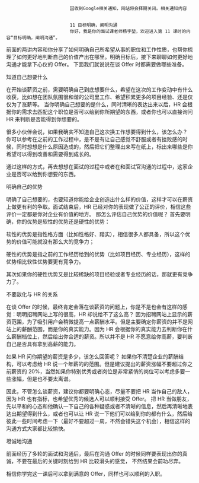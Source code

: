 
                            
                            因收到Google相关通知，网站将会择期关闭。相关通知内容
                            
                            
                            11 目标明确，阐明沟通
                            你好，我是你的面试课老师杨宇堃，欢迎进入第 11 课时的内容“目标明确，阐明沟通”。
前面的两讲内容和你分享了如何明确自己所希望从事的职位和工作性质，也帮你梳理了如何更好地判断自己的价值产出在哪里。明确目标后，接下来聊聊如何更好地沟通才能拿下心仪的 Offer。
下面我们就说说在谈 Offer 时都需要做哪些准备。

知道自己想要什么

在开始谈薪资之前，需要明确自己到底想要什么，希望在这次的工作变动中有什么收获，比如想在团队氛围很和谐的公司里工作、希望积累更多的项目经验、还是仅仅为了涨薪等。
当你明确自己想要的是什么，同时清晰的表达出来以后，HR 会根据你的需求去匹配这个职位是否可以给到你所期望的东西，或者你也可以直接询问 HR 来判断是否能得到你想要的。

很多小伙伴会说，如果我确实不知道自己这次换工作想要得到什么，该怎么办？
你可以参考在之前的工作过程中，是不是有让自己感觉不舒服或者有挫败感的时候，同时想想是什么原因造成的，然后把它们整理出来写在纸上，标出来哪些是你希望可以得到改善和需要得到成长的。

通过这样的方式，再去想想在面试的过程中或者在和面试官沟通的过程中，这家企业是否可以给到你想要的东西。

明确自己的优势

明确了自己想要的，也要知道你能给企业创造出什么样的价值，这样才可以在薪资上做更有利的争取。面试结束后，HR 已经对你的表现做了公正的评价，相信这些评价一定都是你对企业有价值的地方。
那怎么评估自己优势的价值呢？
首先要明确，你的优势是软性的优势还是硬性的优势：


软性的优势是指性格方面（比如性格好、踏实），相信很多人都具备，所以这个优势的价值可能就没有那么大的竞争力；

硬性的优势是指之前的工作经历给到的优势（比如项目经历、专业经历），这样的优势相比软性优势要更有竞争力。

其次如果你的硬性优势又是比较稀缺的项目经验或者专业经历的话，那就更有竞争力了。

不要敌化与 HR 的关系

在谈 Offer 的时候，最终肯定会落在谈薪资的问题上，你是不是也会有这样的感觉：明明招聘网站上写的很高，HR 却说给不了这么高？
因为招聘网站上显示的薪资范围，为了吸引用户会稍微提高一点薪酬水平。但是主要确定你薪资的并不是网站上的薪酬范围，而是你的真实能力。因为 HR 会根据你的真实能力去判断你在什么薪酬档位上，然后给出你合适的薪资。所以并不是 HR 不愿意给你高薪，要判断自己是否具有拿到高薪的能力。

如果 HR 问你期望的薪资是多少，该怎么回答呢？
如果你不清楚企业的薪酬结构，可以考虑给 HR 说一个年薪的的范围。但是建议提出的薪资涨幅不要超过你之前薪资的 20%，当然如果你特别优秀或者岗位是非常紧俏的岗位可以考虑多要一些涨幅，但是也不要太离谱。

因此，不管怎么谈薪资，建议你都要明确心态，尽量不要把 HR 当作自己的敌人，因为 HR 也有指标，也希望优秀的候选人可以顺利接受 Offer。
把 HR 当做朋友，先以平和的心态和他确认一下自己的各种疑惑或者不清晰的信息，然后再清晰地表达出期望得到什么，或者也可以让 HR 说一下他们可以给到你的都有什么，然后给彼此一些时间考虑一下（最好不要超过一周，不然会错失这个机会），相信这样的沟通方式大家都比较愉快。


坦诚地沟通

前面经历了多轮的面试和沟通后，最后在沟通 Offer 的时候同样要表现出你的真诚，不要在最后的关键时刻给到 HR 比较滑头的感觉， 不然结果会前功尽弃。

相信你学完这一课后可以拿到满意的 Offer，同样也可以顺利的入职。


                        
                        
                            